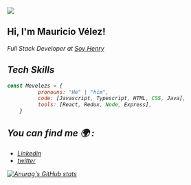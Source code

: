 
<img src ="https://styde.net/wp-content/uploads/2019/09/github-composer.jpg" halt = image>

<h2> Hi, I'm Mauricio Vélez! </h2>
<p><em> Full Stack Developer at <a href="http://soyhenry.com"> Soy Henry </a></p>

          
 ## Tech Skills
```javascript
const Mevelezs = {
          pronouns: "He" | "him",
          code: [Javascript, Typescript, HTML, CSS, Java],
          tools: [React, Redux, Node, Express],
    }
```
## You can find me 🌍 :
- [Linkedin](https://www.linkedin.com/in/mauricio-v%C3%A9lez-sol%C3%ADs/)
- [twitter](https://twitter.com/Mevelezs?t=b4EDsWnRSlgOk0QrYoN6dg&s=08)

          
[![Anurag's GitHub stats](https://github-readme-stats.vercel.app/api?username=Mevelezs)](https://github.com/anuraghazra/github-readme-stats)
